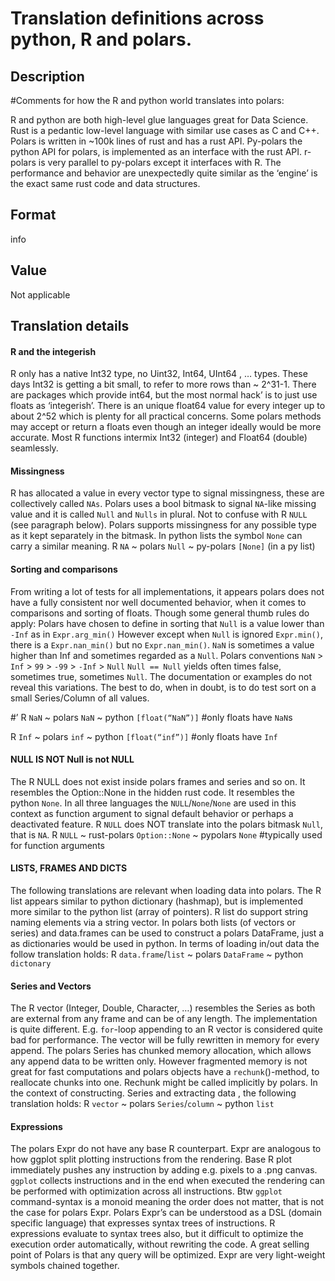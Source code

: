
# Translation definitions across python, R and polars.

## Description

#Comments for how the R and python world translates into polars:

R and python are both high-level glue languages great for Data Science.
Rust is a pedantic low-level language with similar use cases as C and
C++. Polars is written in ~100k lines of rust and has a rust API.
Py-polars the python API for polars, is implemented as an interface with
the rust API. r-polars is very parallel to py-polars except it
interfaces with R. The performance and behavior are unexpectedly quite
similar as the ‘engine’ is the exact same rust code and data structures.

## Format

info

## Value

Not applicable

## Translation details

<h4>
R and the integerish
</h4>

R only has a native Int32 type, no Uint32, Int64, UInt64 , … types.
These days Int32 is getting a bit small, to refer to more rows than ~
2^31-1. There are packages which provide int64, but the most normal
hack’ is to just use floats as ‘integerish’. There is an unique float64
value for every integer up to about 2^52 which is plenty for all
practical concerns. Some polars methods may accept or return a floats
even though an integer ideally would be more accurate. Most R functions
intermix Int32 (integer) and Float64 (double) seamlessly.

<h4>
Missingness
</h4>

R has allocated a value in every vector type to signal missingness,
these are collectively called <code>NAs</code>. Polars uses a bool
bitmask to signal <code>NA</code>-like missing value and it is called
<code>Null</code> and <code>Nulls</code> in plural. Not to confuse with
R <code>NULL</code> (see paragraph below). Polars supports missingness
for any possible type as it kept separately in the bitmask. In python
lists the symbol <code>None</code> can carry a similar meaning. R
<code>NA</code> ~ polars <code>Null</code> ~ py-polars
<code style="white-space: pre;">\[None\]</code> (in a py list)

<h4>
Sorting and comparisons
</h4>

From writing a lot of tests for all implementations, it appears polars
does not have a fully consistent nor well documented behavior, when it
comes to comparisons and sorting of floats. Though some general thumb
rules do apply: Polars have chosen to define in sorting that
<code>Null</code> is a value lower than <code>-Inf</code> as in
<code>Expr.arg_min()</code> However except when <code>Null</code> is
ignored <code>Expr.min()</code>, there is a <code>Expr.nan_min()</code>
but no <code>Expr.nan_min()</code>. <code>NaN</code> is sometimes a
value higher than Inf and sometimes regarded as a <code>Null</code>.
Polars conventions <code>NaN</code> \> <code>Inf</code> \>
<code>99</code> \> <code>-99</code> \> <code>-Inf</code> \>
<code>Null</code> <code>Null == Null</code> yields often times false,
sometimes true, sometimes <code>Null</code>. The documentation or
examples do not reveal this variations. The best to do, when in doubt,
is to do test sort on a small Series/Column of all values.

#’ R <code>NaN</code> ~ polars <code>NaN</code> ~ python
<code style="white-space: pre;">\[float(“NaN”)\]</code> #only floats
have <code>NaN</code>s

R <code>Inf</code> ~ polars <code>inf</code> ~ python
<code style="white-space: pre;">\[float(“inf”)\]</code> #only floats
have <code>Inf</code>

<h4>
NULL IS NOT Null is not NULL
</h4>

The R NULL does not exist inside polars frames and series and so on. It
resembles the Option::None in the hidden rust code. It resembles the
python <code>None</code>. In all three languages the
<code>NULL</code>/<code>None</code>/<code>None</code> are used in this
context as function argument to signal default behavior or perhaps a
deactivated feature. R <code>NULL</code> does NOT translate into the
polars bitmask <code>Null</code>, that is <code>NA</code>. R
<code>NULL</code> ~ rust-polars <code>Option::None</code> ~ pypolars
<code>None</code> #typically used for function arguments

<h4>
LISTS, FRAMES AND DICTS
</h4>

The following translations are relevant when loading data into polars.
The R list appears similar to python dictionary (hashmap), but is
implemented more similar to the python list (array of pointers). R list
do support string naming elements via a string vector. In polars both
lists (of vectors or series) and data.frames can be used to construct a
polars DataFrame, just a as dictionaries would be used in python. In
terms of loading in/out data the follow translation holds: R
<code>data.frame</code>/<code>list</code> ~ polars
<code>DataFrame</code> ~ python <code>dictonary</code>

<h4>
Series and Vectors
</h4>

The R vector (Integer, Double, Character, …) resembles the Series as
both are external from any frame and can be of any length. The
implementation is quite different. E.g. <code>for</code>-loop appending
to an R vector is considered quite bad for performance. The vector will
be fully rewritten in memory for every append. The polars Series has
chunked memory allocation, which allows any append data to be written
only. However fragmented memory is not great for fast computations and
polars objects have a <code>rechunk</code>()-method, to reallocate
chunks into one. Rechunk might be called implicitly by polars. In the
context of constructing. Series and extracting data , the following
translation holds: R <code>vector</code> ~ polars
<code>Series</code>/<code>column</code> ~ python <code>list</code>

<h4>
Expressions
</h4>

The polars Expr do not have any base R counterpart. Expr are analogous
to how ggplot split plotting instructions from the rendering. Base R
plot immediately pushes any instruction by adding e.g. pixels to a .png
canvas. <code>ggplot</code> collects instructions and in the end when
executed the rendering can be performed with optimization across all
instructions. Btw <code>ggplot</code> command-syntax is a monoid meaning
the order does not matter, that is not the case for polars Expr. Polars
Expr’s can be understood as a DSL (domain specific language) that
expresses syntax trees of instructions. R expressions evaluate to syntax
trees also, but it difficult to optimize the execution order
automatically, without rewriting the code. A great selling point of
Polars is that any query will be optimized. Expr are very light-weight
symbols chained together.
